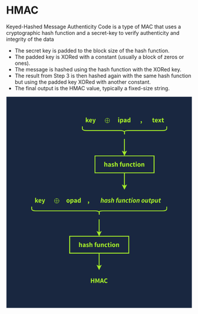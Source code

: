 # HMAC

Keyed-Hashed Message Authenticity Code is a type of MAC that uses a cryptographic hash function and a secret-key to verify authenticity and integrity of the data

- The secret key is padded to the block size of the hash function.
- The padded key is XORed with a constant (usually a block of zeros or ones).
- The message is hashed using the hash function with the XORed key.
- The result from Step 3 is then hashed again with the same hash function but using the padded key XORed with another constant.
- The final output is the HMAC value, typically a fixed-size string.

![hmac](img/hmac.svg)